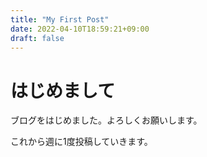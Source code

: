 ```yaml
---
title: "My First Post"
date: 2022-04-10T18:59:21+09:00
draft: false
---
```


# はじめまして

ブログをはじめました。よろしくお願いします。

これから週に1度投稿していきます。

